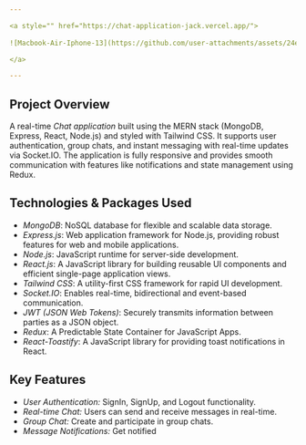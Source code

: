 ```yaml
---

<a style="" href="https://chat-application-jack.vercel.app/">
  
![Macbook-Air-Iphone-13](https://github.com/user-attachments/assets/24edbef0-083f-44d4-9717-3e659ecb404b)

</a>

---
```


## Project Overview

A real-time *Chat application* built using the MERN stack (MongoDB, Express, React, Node.js) and styled with Tailwind CSS. It supports user authentication, group chats, and instant messaging with real-time updates via Socket.IO. The application is fully responsive and provides smooth communication with features like notifications and state management using Redux.

## Technologies & Packages Used

-   *MongoDB*: NoSQL database for flexible and scalable data storage.
-   *Express.js*: Web application framework for Node.js, providing robust features for web and mobile applications.
-   *Node.js*: JavaScript runtime for server-side development.
-   *React.js*: A JavaScript library for building reusable UI components and efficient single-page application views.
-   *Tailwind CSS*: A utility-first CSS framework for rapid UI development.
-   *Socket.IO*: Enables real-time, bidirectional and event-based communication.
-   *JWT (JSON Web Tokens)*: Securely transmits information between parties as a JSON object.
-   *Redux*: A Predictable State Container for JavaScript Apps.
-   *React-Toastify*: A JavaScript library for providing toast notifications in React.

## Key Features

-   *User Authentication:* SignIn, SignUp, and Logout functionality.
-   *Real-time Chat:* Users can send and receive messages in real-time.
-   *Group Chat:* Create and participate in group chats.
-   *Message Notifications:* Get notified 
